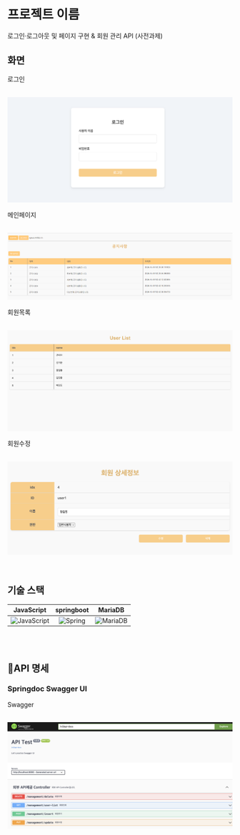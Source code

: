 # 프로젝트 이름
로그인·로그아웃 및 페이지 구현 & 회원 관리 API (사전과제)

## 화면
<p align="justify">
  로그인
</p>
<p align="center">
  <br>
  <img src="./images/common/login.png">
  <br>
</p>


<p align="justify">
  메인페이지
</p>
<p align="center">
  <br>
  <img src="./images/common/main.png">
  <br>
</p>

<p align="justify">
  회원목록
</p>
<p align="center">
  <br>
  <img src="./images/common/userlist.png">
  <br>
</p>

<p align="justify">
  회원수정
</p>
<p align="center">
  <br>
  <img src="./images/common/userdetail.png">
  <br>
</p>


<br>

## 기술 스택

| JavaScript | springboot |  MariaDB |
| :--------: | :--------: | :------: |
|   ![JavaScript](https://img.shields.io/badge/javascript-%23323330.svg?style=for-the-badge&logo=javascript&logoColor=%23F7DF1E)   |   ![Spring](https://img.shields.io/badge/spring-%236DB33F.svg?style=for-the-badge&logo=spring&logoColor=white)   | ![MariaDB](https://img.shields.io/badge/MariaDB-003545?style=for-the-badge&logo=mariadb&logoColor=white)   |

<br>
<br>


## API 명세

### Springdoc Swagger UI
<p align="justify">
  Swagger
</p>
<p align="center">
  <br>
  <img src="./images/common/Swagger.png">
  <br>
</p>

<br>
